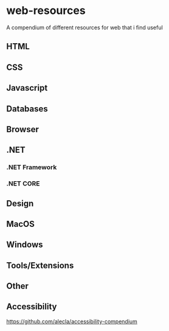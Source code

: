 # web-resources
A compendium of different resources for web that i find useful

## HTML

## CSS

## Javascript

## Databases

## Browser

## .NET

### .NET Framework

### .NET CORE

## Design

## MacOS

## Windows

## Tools/Extensions

## Other

## Accessibility
https://github.com/alecla/accessibility-compendium
